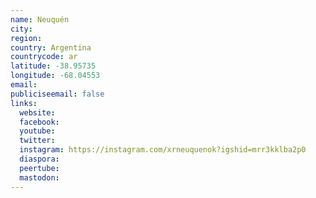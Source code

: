 ```yaml
---
name: Neuquén
city:
region:
country: Argentina
countrycode: ar
latitude: -38.95735
longitude: -68.04553
email:
publiciseemail: false
links:
  website:
  facebook:
  youtube:
  twitter:
  instagram: https://instagram.com/xrneuquenok?igshid=mrr3kklba2p0
  diaspora:
  peertube:
  mastodon:
---
```

